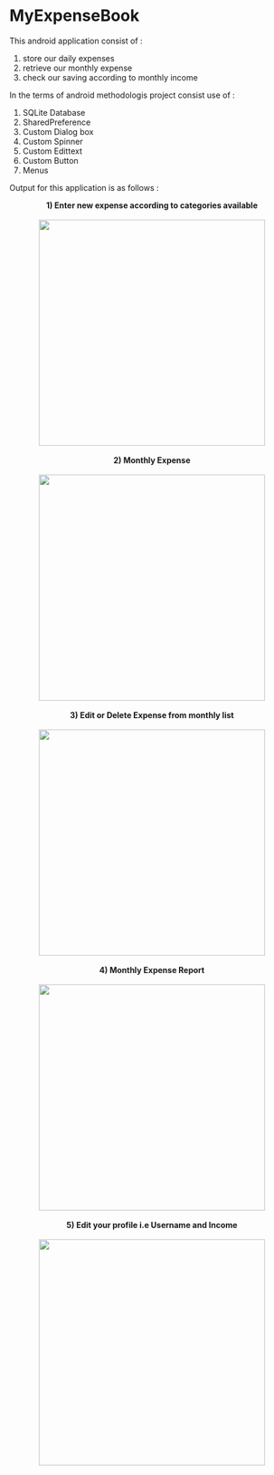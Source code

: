 # MyExpenseBook

This android application consist of :
1. store our daily expenses
2. retrieve our monthly expense
3. check our saving according to monthly income

In the terms of android methodologis project consist use of :
1) SQLite Database
2) SharedPreference
3) Custom Dialog box
4) Custom Spinner
5) Custom Edittext
6) Custom Button
7) Menus


Output for this application is as follows :

<div align="center">
   <b>1) Enter new expense according to categories available</b><br><br>
   <img src="https://user-images.githubusercontent.com/35371687/48392918-6776fe00-e733-11e8-85f3-e23ef8f1aa36.png" width="400px"></img>
</div><br>
<div align="center">
   <b>2) Monthly Expense</b><br><br>
   <img src="https://user-images.githubusercontent.com/35371687/48392921-72319300-e733-11e8-976c-c99cd1e26227.png" width="400px"></img>
</div><br>
<div align="center">
   <b>3) Edit or Delete Expense from monthly list</b><br><br>
   <img src="https://user-images.githubusercontent.com/35371687/48392934-7eb5eb80-e733-11e8-9ec9-7799bbb0f28b.png" width="400px"></img>
</div><Br>
<div align="center">
   <b>4) Monthly Expense Report</b><br><br>
   <img src="https://user-images.githubusercontent.com/35371687/48392939-81b0dc00-e733-11e8-9760-92069ce79203.png" width="400px"></img>
</div><br>
<div align="center">
   <b>5) Edit your profile i.e Username and Income</b><br><br>
   <img src="https://user-images.githubusercontent.com/35371687/48392929-7b226480-e733-11e8-8571-b4a50dfc14e7.png" width="400px"></img>
</div>

